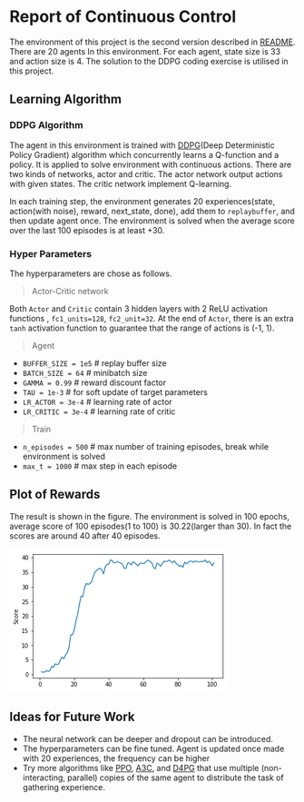 # Report of Continuous Control

The environment of this project is the second version described in [README](README.md). There are 20 agents In this environment.  For each agent, state size is 33 and action size is 4. The solution to the DDPG coding exercise is utilised in this project.

## Learning Algorithm

### DDPG Algorithm

The agent in this environment is trained with [DDPG](https://arxiv.org/pdf/1509.02971.pdf)(Deep Deterministic Policy Gradient) algorithm which concurrently learns a Q-function and a policy. It is applied to solve environment with continuous actions. There are two kinds of networks, actor and critic. The actor network output actions with given states. The critic network implement Q-learning. 

In each training step, the environment generates 20 experiences(state, action(with noise), reward, next_state, done), add them to `replaybuffer`, and then update agent once. The environment is solved when the average score over the last 100 episodes  is at least +30. 

###  Hyper Parameters 

The hyperparameters are chose as follows.

> Actor-Critic network 

Both `Actor` and `Critic` contain  3 hidden layers with 2 ReLU activation functions , `fc1_units=128`, `fc2_unit=32`. At the end of  `Actor`, there is  an extra `tanh` activation function to guarantee that the range of actions is (-1, 1).

>  Agent

* `BUFFER_SIZE = 1e5`         # replay buffer size
* `BATCH_SIZE = 64`             # minibatch size
* `GAMMA = 0.99`            	  # reward discount factor
* `TAU = 1e-3`             		# for soft update of target parameters
* `LR_ACTOR = 3e-4`             # learning rate of actor
* `LR_CRITIC = 3e-4`            # learning rate of critic

> Train

* `n_episodes = 500`           # max number of training episodes, break while environment is solved 
* `max_t = 1000`                   # max step in each episode



## Plot of Rewards

The result is shown in the figure. The environment is solved in 100 epochs, average score of 100 episodes(1 to 100) is 30.22(larger than 30). In fact the scores are around 40 after 40 episodes.

![continuous_control](continuous_control.png)

## Ideas for Future Work

* The neural network can be deeper and dropout can be introduced.
* The hyperparameters can be fine tuned. Agent is updated once made with 20 experiences, the frequency can be higher
* Try more algorithms like [PPO](https://arxiv.org/pdf/1707.06347.pdf), [A3C](https://arxiv.org/pdf/1602.01783.pdf), and [D4PG](https://openreview.net/pdf?id=SyZipzbCb) that use multiple (non-interacting, parallel) copies of the same agent to distribute the task of gathering experience.